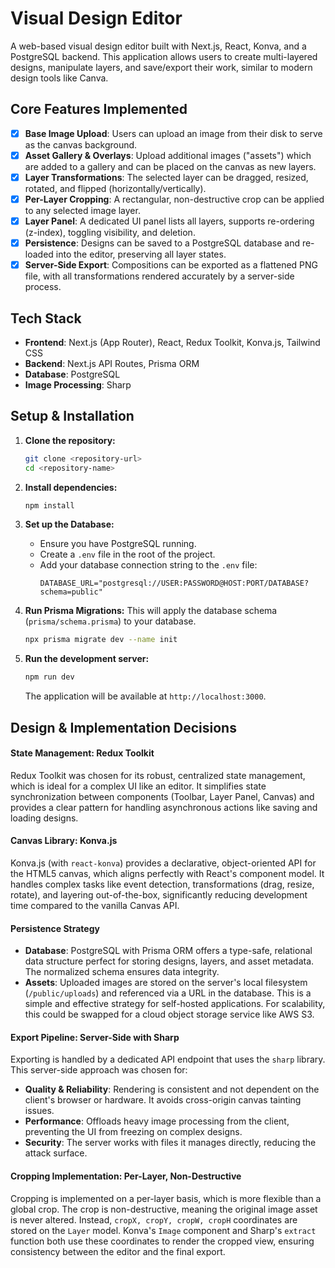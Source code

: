 # Visual Design Editor

A web-based visual design editor built with Next.js, React, Konva, and a PostgreSQL backend. This application allows users to create multi-layered designs, manipulate layers, and save/export their work, similar to modern design tools like Canva.

## Core Features Implemented

-   [x] **Base Image Upload**: Users can upload an image from their disk to serve as the canvas background.
-   [x] **Asset Gallery & Overlays**: Upload additional images ("assets") which are added to a gallery and can be placed on the canvas as new layers.
-   [x] **Layer Transformations**: The selected layer can be dragged, resized, rotated, and flipped (horizontally/vertically).
-   [x] **Per-Layer Cropping**: A rectangular, non-destructive crop can be applied to any selected image layer.
-   [x] **Layer Panel**: A dedicated UI panel lists all layers, supports re-ordering (z-index), toggling visibility, and deletion.
-   [x] **Persistence**: Designs can be saved to a PostgreSQL database and re-loaded into the editor, preserving all layer states.
-   [x] **Server-Side Export**: Compositions can be exported as a flattened PNG file, with all transformations rendered accurately by a server-side process.

## Tech Stack

-   **Frontend**: Next.js (App Router), React, Redux Toolkit, Konva.js, Tailwind CSS
-   **Backend**: Next.js API Routes, Prisma ORM
-   **Database**: PostgreSQL
-   **Image Processing**: Sharp

## Setup & Installation

1.  **Clone the repository:**
    ```bash
    git clone <repository-url>
    cd <repository-name>
    ```

2.  **Install dependencies:**
    ```bash
    npm install
    ```

3.  **Set up the Database:**
    -   Ensure you have PostgreSQL running.
    -   Create a `.env` file in the root of the project.
    -   Add your database connection string to the `.env` file:
        ```env
        DATABASE_URL="postgresql://USER:PASSWORD@HOST:PORT/DATABASE?schema=public"
        ```

4.  **Run Prisma Migrations:**
    This will apply the database schema (`prisma/schema.prisma`) to your database.
    ```bash
    npx prisma migrate dev --name init
    ```

5.  **Run the development server:**
    ```bash
    npm run dev
    ```
    The application will be available at `http://localhost:3000`.

## Design & Implementation Decisions

#### State Management: Redux Toolkit
Redux Toolkit was chosen for its robust, centralized state management, which is ideal for a complex UI like an editor. It simplifies state synchronization between components (Toolbar, Layer Panel, Canvas) and provides a clear pattern for handling asynchronous actions like saving and loading designs.

#### Canvas Library: Konva.js
Konva.js (with `react-konva`) provides a declarative, object-oriented API for the HTML5 canvas, which aligns perfectly with React's component model. It handles complex tasks like event detection, transformations (drag, resize, rotate), and layering out-of-the-box, significantly reducing development time compared to the vanilla Canvas API.

#### Persistence Strategy
-   **Database**: PostgreSQL with Prisma ORM offers a type-safe, relational data structure perfect for storing designs, layers, and asset metadata. The normalized schema ensures data integrity.
-   **Assets**: Uploaded images are stored on the server's local filesystem (`/public/uploads`) and referenced via a URL in the database. This is a simple and effective strategy for self-hosted applications. For scalability, this could be swapped for a cloud object storage service like AWS S3.

#### Export Pipeline: Server-Side with Sharp
Exporting is handled by a dedicated API endpoint that uses the `sharp` library. This server-side approach was chosen for:
-   **Quality & Reliability**: Rendering is consistent and not dependent on the client's browser or hardware. It avoids cross-origin canvas tainting issues.
-   **Performance**: Offloads heavy image processing from the client, preventing the UI from freezing on complex designs.
-   **Security**: The server works with files it manages directly, reducing the attack surface.

#### Cropping Implementation: Per-Layer, Non-Destructive
Cropping is implemented on a per-layer basis, which is more flexible than a global crop. The crop is non-destructive, meaning the original image asset is never altered. Instead, `cropX, cropY, cropW, cropH` coordinates are stored on the `Layer` model. Konva's `Image` component and Sharp's `extract` function both use these coordinates to render the cropped view, ensuring consistency between the editor and the final export.